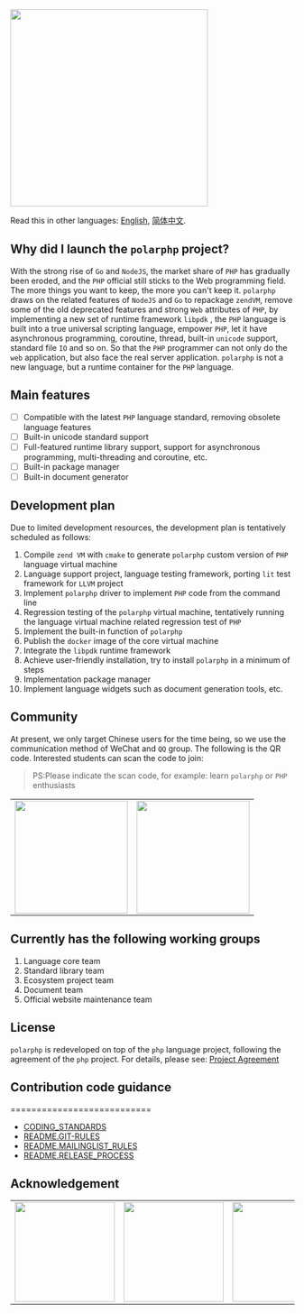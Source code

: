 <img width="350" src ="https://raw.githubusercontent.com/polarphp/polarphp/master/assets/images/polarphp.png?sanitize=true"/>

Read this in other languages: [English](REAMD.md), [简体中文](README.zh_CN.md).

## Why did I launch the `polarphp` project?

With the strong rise of `Go` and `NodeJS`, the market share of `PHP` has gradually been eroded, and the `PHP` official still sticks to the Web programming field. The more things you want to keep, the more you can't keep it. `polarphp` draws on the related features of `NodeJS` and `Go` to repackage `zendVM`, remove some of the old deprecated features and strong `Web` attributes of `PHP`, by implementing a new set of runtime framework `libpdk` , the `PHP` language is built into a true universal scripting language, empower `PHP`, let it have asynchronous programming, coroutine, thread, built-in `unicode` support, standard file `IO` and so on. So that the `PHP` programmer can not only do the `web` application, but also face the real server application. `polarphp` is not a new language, but a runtime container for the `PHP` language.

## Main features

- [ ] Compatible with the latest `PHP` language standard, removing obsolete language features
- [ ] Built-in unicode standard support
- [ ] Full-featured runtime library support, support for asynchronous programming, multi-threading and coroutine, etc.
- [ ] Built-in package manager
- [ ] Built-in document generator

## Development plan

Due to limited development resources, the development plan is tentatively scheduled as follows:

1. Compile `zend VM` with `cmake` to generate `polarphp` custom version of `PHP` language virtual machine
2. Language support project, language testing framework, porting `lit` test framework for `LLVM` project
3. Implement `polarphp` driver to implement `PHP` code from the command line
4. Regression testing of the `polarphp` virtual machine, tentatively running the language virtual machine related regression test of `PHP`
5. Implement the built-in function of `polarphp`
6. Publish the `docker` image of the core virtual machine
7. Integrate the `libpdk` runtime framework
8. Achieve user-friendly installation, try to install `polarphp` in a minimum of steps
9. Implementation package manager
10. Implement language widgets such as document generation tools, etc.

## Community

At present, we only target Chinese users for the time being, so we use the communication method of WeChat and `QQ` group. The following is the QR code. Interested students can scan the code to join:

> PS:Please indicate the scan code, for example: learn `polarphp` or `PHP` enthusiasts

</div>
<table>
  <tbody>
    <tr>
      <td align="center" valign="middle">
        <a href="https://www.oschina.net/" target="_blank">
         <img width = "200" src="https://raw.githubusercontent.com/qcoreteam/zendapi/master/assets/images/qq.png"/>
        </a>
      </td>
      <td align="center" valign="middle">
        <a href="https://gitee.com/?from=polarphp.org" target="_blank">
          <img width = "200" src="https://raw.githubusercontent.com/qcoreteam/zendapi/master/assets/images/wechat.png"/></div>
        </a>
      </td>
    </tr><tr></tr>
  </tbody>
</table>

## Currently has the following working groups

1. Language core team
2. Standard library team
3. Ecosystem project team
4. Document team
5. Official website maintenance team

## License

`polarphp` is redeveloped on top of the `php` language project, following the agreement of the `php` project. For details, please see: [Project Agreement](/LICENSE)

## Contribution code guidance
===========================
- [CODING_STANDARDS](docs/CODING_STANDARDS)
- [README.GIT-RULES](docs/README.GIT-RULES)
- [README.MAILINGLIST_RULES](docs/README.MAILINGLIST_RULES)
- [README.RELEASE_PROCESS](docs/README.RELEASE_PROCESS)

## Acknowledgement
<!--Acknowledgement begin-->
<table>
  <tbody>
    <tr>
      <td align="center" valign="middle">
        <a href="https://www.oschina.net/" target="_blank">
          <img width="177px" src="https://raw.githubusercontent.com/polarphp/polarphp/master/assets/images/osc.svg?sanitize=true">
        </a>
      </td>
      <td align="center" valign="middle">
        <a href="https://gitee.com/?from=polarphp.org" target="_blank">
          <img width="177px" src="https://raw.githubusercontent.com/polarphp/polarphp/master/assets/images/gitee.svg?sanitize=true">
        </a>
      </td>
      <td align="center" valign="middle">
        <a href="http://www.hacknown.com/" target="_blank">
          <img width="177px" src="https://raw.githubusercontent.com/polarphp/polarphp/master/assets/images/hacknown.svg?sanitize=true">
        </a>
      </td>
    </tr><tr></tr>
  </tbody>
</table>
<!--Acknowledgement end-->
